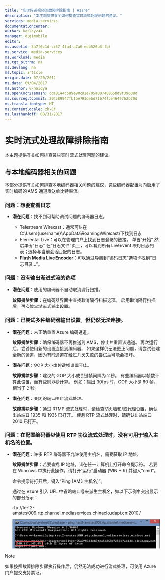 ```yaml
---
title: "实时传送视频流故障排除指南 | Azure"
description: "本主题提供有关如何排查实时流式处理问题的建议。"
services: media-services
documentationcenter: 
author: hayley244
manager: digimobile
editor: 
ms.assetid: 3a7f6c1d-ce57-4fa4-a7a6-edb526b3ffbf
ms.service: media-services
ms.workload: media
ms.tgt_pltfrm: na
ms.devlang: na
ms.topic: article
origin.date: 07/20/2017
ms.date: 09/04/2017
ms.author: v-haiqya
ms.openlocfilehash: cda8144c589e90c81e705a08748865bd9f39608d
ms.sourcegitcommit: 20f589947fbfbe791debd71674f3e4649762b70d
ms.translationtype: HT
ms.contentlocale: zh-CN
ms.lasthandoff: 08/31/2017
---
```

# <a name="troubleshooting-guide-for-live-streaming"></a>实时流式处理故障排除指南
本主题提供有关如何排查某些实时流式处理问题的建议。

## <a name="issues-related-to-on-premises-encoders"></a>与本地编码器相关的问题
本部分提供有关如何排查本地编码器相关问题的建议，这些编码器配置为向启用了实时编码的 AMS 通道发送单比特率流。

### <a name="problem-would-like-to-see-logs"></a>问题：想要查看日志
* **潜在问题**：找不到可帮助调试问题的编码器日志。
  
  * Telestream Wirecast：通常可以在 C:\Users\{username}\AppData\Roaming\Wirecast\下找到日志 
  * Elemental Live：可以在管理门户上找到日志登录的链接。 单击“开始” 然后单击“日志” 在“日志文件”页上，可以看到所有 LiveEvent 项的日志列表；选择与当前会话匹配的日志。 
  * **Flash Media Live Encoder**：可以通过导航到“编码日志”选项卡找到“日志目录...”。

### <a name="problem-there-is-no-option-for-outputting-a-progressive-stream"></a>问题：没有输出渐进式流的选项
* **潜在问题**：使用的编码器不自动取消隔行扫描。 
  
    **故障排除步骤**：在编码器界面中查找取消隔行扫描选项。 启用取消隔行扫描后，再次检查渐进式输出设置。 

### <a name="problem-tried-several-encoder-output-settings-and-still-unable-to-connect"></a>问题：已尝试多种编码器输出设置，但仍然无法连接。
* **潜在问题**：未正确重置 Azure 编码通道。 
  
    **故障排除步骤**：确保编码器不再推送到 AMS，停止并重置该通道。 再次运行后，尝试使用新的设置连接到编码器。 如果这样仍无法更正问题，请尝试创建全新的通道，因为有时通道在经过几次失败的尝试后可能会损坏。  
* **潜在问题**：GOP 大小或关键帧设置不佳。 
  
    **故障排除步骤**：建议的 GOP 大小或关键帧间隔为 2 秒。 有些编码器以帧数计算此设置，而有些则以秒计算。 例如：输出 30fps 时，GOP 大小是 60 帧，相当于 2 秒。  
* **潜在问题**：关闭的端口阻止流式处理。 
  
    **故障排除步骤**：通过 RTMP 流式处理时，请检查防火墙和/或代理设置，确认出站端口 1935 和 1936 已打开。 使用 RTP 流式处理时，请确认出站端口 2010 已打开。 

### <a name="problem-when-configuring-the-encoder-to-stream-with-the-rtp-protocol-there-is-no-place-to-enter-a-host-name"></a>问题：在配置编码器以使用 RTP 协议流式处理时，没有可用于输入主机名的位置。
* **潜在问题**：许多 RTP 编码器不允许使用主机名，需要获取 IP 地址。  
  
    **故障排除步骤**：若要查找 IP 地址，请在任一计算机上打开命令提示符。 若要在 Windows 中执行此操作，请打开“运行”启动器 (WIN + R) 并键入“cmd”。  

    命令提示符打开后，键入“Ping [AMS 主机名]”。 

    通过在 Azure 引入 URL 中省略端口号来派生主机名，如以下示例中突出显示的部分所示： 

    rtp://test2-amstest009.rtp.channel.mediaservices.chinacloudapi.cn:2010 / 

    ![fmle](./media/media-services-fmle-live-encoder/media-services-fmle10.png)

> [!NOTE]
> 如果按照故障排除步骤执行操作后，仍然无法成功进行流式处理，可使用 Azure 门户提交支持票证。
> 
> 
